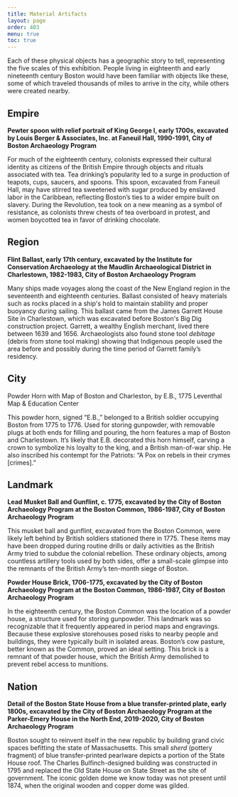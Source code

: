 ```yaml
---
title: Material Artifacts
layout: page
order: 403
menu: true
toc: true
---
```


Each of these physical objects has a geographic story to tell, representing the five scales of this exhibition. People living in eighteenth and early nineteenth century Boston would have been familiar with objects like these, some of which traveled thousands of miles to arrive in the city, while others were created nearby.

## Empire

**Pewter spoon with relief portrait of King George I, early 1700s, excavated by Louis Berger & Associates, Inc. at Faneuil Hall, 1990-1991, City of Boston Archaeology Program**

For much of the eighteenth century, colonists expressed their cultural identity as citizens of the British Empire through objects and rituals associated with tea. Tea drinking’s popularity led to a surge in production of teapots, cups, saucers, and spoons. This spoon, excavated from Faneuil Hall, may have stirred tea sweetened with sugar produced by enslaved labor in the Caribbean, reflecting Boston’s ties to a wider empire built on slavery. During the Revolution, tea took on a new meaning as a symbol of resistance, as colonists threw chests of tea overboard in protest, and women boycotted tea in favor of drinking chocolate.

## Region

**Flint Ballast, early 17th century, excavated by the Institute for Conservation Archaeology at the Maudlin Archaeological District in Charlestown, 1982-1983, City of Boston Archaeology Program**

Many ships made voyages along the coast of the New England region in the seventeenth and eighteenth centuries. Ballast consisted of heavy materials such as rocks placed in a ship's hold to maintain stability and proper buoyancy during sailing. This ballast came from the James Garrett House Site in Charlestown, which was excavated before Boston's Big Dig construction project. Garrett, a wealthy English merchant, lived there between 1639 and 1656. Archaeologists also found stone tool *debitage* (debris from stone tool making) showing that Indigenous people used the area before and possibly during the time period of Garrett family’s residency. 

## City

Powder Horn with Map of Boston and Charleston, by E.B., 1775
Leventhal Map & Education Center

This powder horn, signed “E.B.,” belonged to a British soldier occupying Boston from 1775 to 1776. Used for storing gunpowder, with removable plugs at both ends for filling and pouring, the horn features a map of Boston and Charlestown. It’s likely that E.B. decorated this horn himself, carving a crown to symbolize his loyalty to the king, and a British man-of-war ship. He also inscribed his contempt for the Patriots: “A Pox on rebels in their crymes [crimes].”

## Landmark

**Lead Musket Ball and Gunflint, c. 1775, excavated by the City of Boston Archaeology Program at the Boston Common, 1986-1987, City of Boston Archaeology Program**

This musket ball and gunflint, excavated from the Boston Common, were likely left behind by British soldiers stationed there in 1775. These items may have been dropped during routine drills or daily activities as the British Army tried to subdue the colonial rebellion. These ordinary objects, among countless artillery tools used by both sides, offer a small-scale glimpse into the remnants of the British Army’s ten-month siege of Boston.

**Powder House Brick, 1706-1775, excavated by the City of Boston Archaeology Program at the Boston Common, 1986-1987, City of Boston Archaeology Program**

In the eighteenth century, the Boston Common was the location of a powder house, a structure used for storing gunpowder. This landmark was so recognizable that it frequently appeared in period maps and engravings. Because these explosive storehouses posed risks to nearby people and buildings, they were typically built in isolated areas. Boston’s cow pasture, better known as the Common, proved an ideal setting. This brick is a remnant of that powder house, which the British Army demolished to prevent rebel access to munitions.

## Nation

**Detail of the Boston State House from a blue transfer-printed plate, early 1800s, excavated by the City of Boston Archaeology Program at the Parker-Emery House in the North End, 2019-2020, City of Boston Archaeology Program**

Boston sought to reinvent itself in the new republic by building grand civic spaces befitting the state of Massachusetts. This small *sherd* (pottery fragment) of blue transfer-printed pearlware depicts a portion of the State House roof. The Charles Bulfinch-designed building was constructed in 1795 and replaced the Old State House on State Street as the site of government. The iconic golden dome we know today was not present until 1874, when the original wooden and copper dome was gilded.